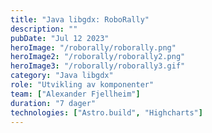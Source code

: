 ```yaml
---
title: "Java libgdx: RoboRally"
description: ""
pubDate: "Jul 12 2023"
heroImage: "/roborally/roborally.png"
heroImage2: "/roborally/roborally2.png"
heroImage3: "/roborally/roborally3.gif"
category: "Java libgdx"
role: "Utvikling av komponenter"
team: ["Alexander Fjellheim"]
duration: "7 dager"
technologies: ["Astro.build", "Highcharts"]
---
```

